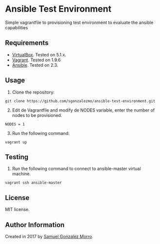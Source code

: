 # Ansible Test Environment

Simple vagrantfile to provisioning test environment to evaluate the ansible capabilities

## Requirements

- [VirtualBox](https://www.virtualbox.org/wiki/Downloads). Tested on 5.1.x.
- [Vagrant](http://www.vagrantup.com/downloads.html). Tested on 1.9.6
- [Ansible](http://docs.ansible.com/intro_installation.html). Tested on 2.3.

## Usage

1. Clone the repository:

```
git clone https://github.com/sgonzalezmo/ansible-test-environment.git
```

2. Edit de Vagrantfile and modify de NODES variable, enter the number of nodes to be provisioned.

```
NODES = 1
```

3. Run the following command:

```
vagrant up
```

## Testing

1. Run the following command to connect to ansible-master virtual machine. 

```
vagrant ssh ansible-master
```

## License

MIT license.

## Author Information

Created in 2017 by [Samuel Gonzalez Morro](mailto:sgonzalezmo@gmail.com).
